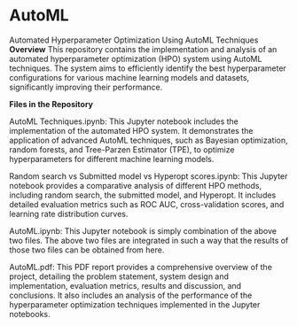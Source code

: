 # AutoML
Automated Hyperparameter Optimization Using AutoML Techniques
**Overview**
This repository contains the implementation and analysis of an automated hyperparameter optimization (HPO) system using AutoML techniques. The system aims to efficiently identify the best hyperparameter configurations for various machine learning models and datasets, significantly improving their performance.

**Files in the Repository**

AutoML Techniques.ipynb: This Jupyter notebook includes the implementation of the automated HPO system. It demonstrates the application of advanced AutoML techniques, such as Bayesian optimization, random forests, and Tree-Parzen Estimator (TPE), to optimize hyperparameters for different machine learning models.

Random search vs Submitted model vs Hyperopt scores.ipynb: This Jupyter notebook provides a comparative analysis of different HPO methods, including random search, the submitted model, and Hyperopt. It includes detailed evaluation metrics such as ROC AUC, cross-validation scores, and learning rate distribution curves.

AutoML.ipynb: This Jupyter notebook is simply combination of the above two files. The above two files are integrated in such a way that the results of those two files can be obtained from here.

AutoML.pdf: This PDF report provides a comprehensive overview of the project, detailing the problem statement, system design and implementation, evaluation metrics, results and discussion, and conclusions. It also includes an analysis of the performance of the hyperparameter optimization techniques implemented in the Jupyter notebooks.
